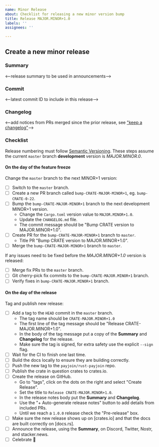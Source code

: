 ```yaml
---
name: Minor Release
about: Checklist for releasing a new minor version bump
title: Release MAJOR.MINOR+1.0
labels: ''
assignees: ''

---
```


## Create a new minor release

### Summary

<--release summary to be used in announcements-->

### Commit

<--latest commit ID to include in this release-->

### Changelog

<--add notices from PRs merged since the prior release, see ["keep a changelog"]-->

### Checklist

Release numbering must follow [Semantic Versioning]. These steps assume the current `master`
branch **development** version is *MAJOR.MINOR.0*.

#### On the day of the feature freeze

Change the `master` branch to the next MINOR+1 version:

- [ ] Switch to the `master` branch.
- [ ] Create a new PR branch called `bump-CRATE-MAJOR-MINOR+1`, eg. `bump-CRATE-0-22`.
- [ ] Bump the `bump-CRATE-MAJOR-MINOR+1` branch to the next development MINOR+1 version.
  - Change the `Cargo.toml` version value to `MAJOR.MINOR+1.0`.
  - Update the `CHANGELOG.md` file.
  - The commit message should be "Bump CRATE version to MAJOR.MINOR+1.0".
- [ ] Create PR for the `bump-CRATE-MAJOR-MINOR+1` branch to `master`.
  - Title PR "Bump CRATE version to MAJOR.MINOR+1.0".
- [ ] Merge the `bump-CRATE-MAJOR-MINOR+1` branch to `master`.

If any issues need to be fixed before the *MAJOR.MINOR+1.0* version is released:

- [ ] Merge fix PRs to the `master` branch.
- [ ] Git cherry-pick fix commits to the `bump-CRATE-MAJOR.MINOR+1` branch.
- [ ] Verify fixes in `bump-CRATE-MAJOR.MINOR+1` branch.

#### On the day of the release

Tag and publish new release:

- [ ] Add a tag to the `HEAD` commit in the `master` branch.
  - The tag name should be `CRATE-MAJOR.MINOR+1.0`
  - The first line of the tag message should be "Release CRATE-MAJOR.MINOR+1.0".
  - In the body of the tag message put a copy of the **Summary** and **Changelog** for the release.
  - Make sure the tag is signed, for extra safety use the explicit `--sign` flag.
- [ ] Wait for the CI to finish one last time.
- [ ] Build the docs locally to ensure they are building correctly.
- [ ] Push the new tag to the `payjoin/rust-payjoin` repo.
- [ ] Publish the crate in question crates to crates.io.
- [ ] Create the release on GitHub.
  - Go to "tags", click on the dots on the right and select "Create Release".
  - Set the title to `Release CRATE-MAJOR.MINOR+1.0`.
  - In the release notes body put the **Summary** and **Changelog**.
  - Use the "+ Auto-generate release notes" button to add details from included PRs.
  - Until we reach a `1.0.0` release check the "Pre-release" box.
- [ ] Make sure the new release shows up on [crates.io] and that the docs are built correctly on [docs.rs].
- [ ] Announce the release, using the **Summary**, on Discord, Twitter, Nostr, and stacker.news.
- [ ] Celebrate 🎉

[Semantic Versioning]: https://semver.org/
["keep a changelog"]: https://keepachangelog.com/en/1.0.0/
